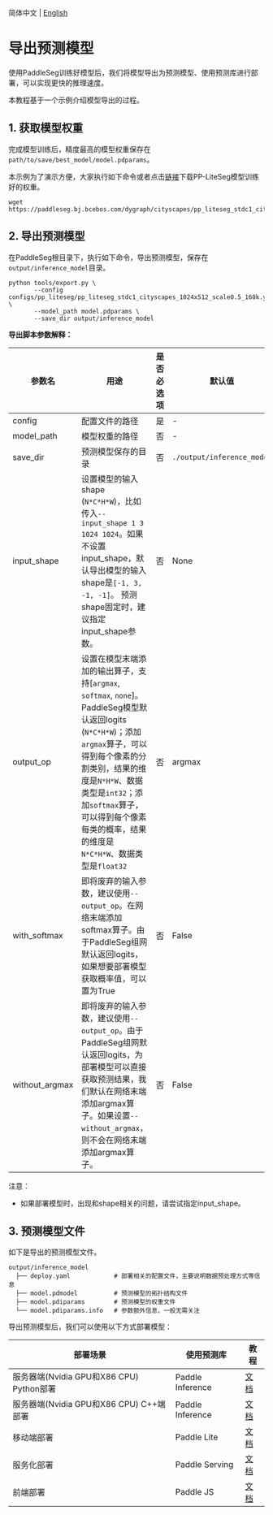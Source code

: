 简体中文 | [English](model_export.md)

# 导出预测模型

使用PaddleSeg训练好模型后，我们将模型导出为预测模型、使用预测库进行部署，可以实现更快的推理速度。

本教程基于一个示例介绍模型导出的过程。

## 1. 获取模型权重

完成模型训练后，精度最高的模型权重保存在`path/to/save/best_model/model.pdparams`。

本示例为了演示方便，大家执行如下命令或者点击[链接](https://paddleseg.bj.bcebos.com/dygraph/cityscapes/pp_liteseg_stdc1_cityscapes_1024x512_scale0.5_160k/model.pdparams)下载PP-LiteSeg模型训练好的权重。

```shell
wget https://paddleseg.bj.bcebos.com/dygraph/cityscapes/pp_liteseg_stdc1_cityscapes_1024x512_scale0.5_160k/model.pdparams
```

## 2. 导出预测模型

在PaddleSeg根目录下，执行如下命令，导出预测模型，保存在`output/inference_model`目录。

```shell
python tools/export.py \
       --config configs/pp_liteseg/pp_liteseg_stdc1_cityscapes_1024x512_scale0.5_160k.yml \
       --model_path model.pdparams \
       --save_dir output/inference_model
```

**导出脚本参数解释：**

|参数名|用途|是否必选项|默认值|
|-|-|-|-|
|config        | 配置文件的路径       | 是 | - |
|model_path    | 模型权重的路径      | 否 | - |
|save_dir      | 预测模型保存的目录  | 否 | `./output/inference_model` |
|input_shape   | 设置模型的输入shape (`N*C*H*W`)，比如传入`--input_shape 1 3 1024 1024`。如果不设置input_shape，默认导出模型的输入shape是`[-1, 3, -1, -1]`。 预测shape固定时，建议指定input_shape参数。 | 否 | None |
|output_op     | 设置在模型末端添加的输出算子，支持[`argmax`, `softmax`, `none`]。PaddleSeg模型默认返回logits (`N*C*H*W`)；添加`argmax`算子，可以得到每个像素的分割类别，结果的维度是`N*H*W`、数据类型是`int32`；添加`softmax`算子，可以得到每个像素每类的概率，结果的维度是`N*C*H*W`、数据类型是`float32` | 否 | argmax |
|with_softmax  | 即将废弃的输入参数，建议使用`--output_op`。在网络末端添加softmax算子。由于PaddleSeg组网默认返回logits，如果想要部署模型获取概率值，可以置为True | 否 | False |
|without_argmax| 即将废弃的输入参数，建议使用`--output_op`。由于PaddleSeg组网默认返回logits，为部署模型可以直接获取预测结果，我们默认在网络末端添加argmax算子。如果设置`--without_argmax`，则不会在网络末端添加argmax算子。 | 否 | False |

注意：
* 如果部署模型时，出现和shape相关的问题，请尝试指定input_shape。

## 3. 预测模型文件

如下是导出的预测模型文件。

```shell
output/inference_model
  ├── deploy.yaml            # 部署相关的配置文件，主要说明数据预处理方式等信息
  ├── model.pdmodel          # 预测模型的拓扑结构文件
  ├── model.pdiparams        # 预测模型的权重文件
  └── model.pdiparams.info   # 参数额外信息，一般无需关注
```

导出预测模型后，我们可以使用以下方式部署模型：

|部署场景|使用预测库|教程|
|-|-|-|
|服务器端(Nvidia GPU和X86 CPU) Python部署|Paddle Inference|[文档](../deploy/python/)|
|服务器端(Nvidia GPU和X86 CPU) C++端部署|Paddle Inference|[文档](../deploy/cpp/)|
|移动端部署|Paddle Lite|[文档](../deploy/lite/)|
|服务化部署|Paddle Serving|[文档](../deploy/serving/)|
|前端部署|Paddle JS|[文档](../deploy/web/)|
